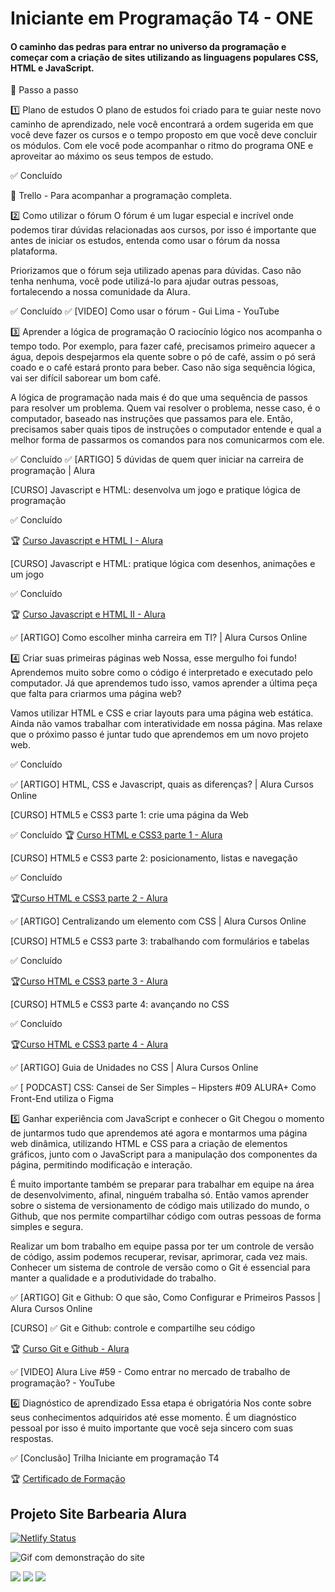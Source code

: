 # Iniciante em Programação T4 - ONE

#### O caminho das pedras para entrar no universo da programação e começar com a criação de sites utilizando as linguagens populares CSS, HTML e JavaScript.

🔢 Passo a passo

1️⃣  Plano de estudos
O plano de estudos foi criado para te guiar neste novo caminho de aprendizado, nele você encontrará a ordem sugerida em que você deve fazer os cursos e o tempo proposto em que você deve concluir os módulos. Com ele você pode acompanhar o ritmo do programa ONE e aproveitar ao máximo os seus tempos de estudo.

✅ Concluído

📝 Trello - Para acompanhar a programação completa.

2️⃣  Como utilizar o fórum
O fórum é um lugar especial e incrível onde podemos tirar dúvidas relacionadas aos cursos, por isso é importante que antes de iniciar os estudos, entenda como usar o fórum da nossa plataforma.

Priorizamos que o fórum seja utilizado apenas para dúvidas. Caso não tenha nenhuma, você pode utilizá-lo para ajudar outras pessoas, fortalecendo a nossa comunidade da Alura.

✅ Concluído
✅ [VIDEO] Como usar o fórum - Gui Lima - YouTube

3️⃣  Aprender a lógica de programação
O raciocínio lógico nos acompanha o tempo todo. Por exemplo, para fazer café, precisamos primeiro aquecer a água, depois despejarmos ela quente sobre o pó de café, assim o pó será coado e o café estará pronto para beber. Caso não siga sequência lógica, vai ser difícil saborear um bom café.

A lógica de programação nada mais é do que uma sequência de passos para resolver um problema. Quem vai resolver o problema, nesse caso, é o computador, baseado nas instruções que passamos para ele. Então, precisamos saber quais tipos de instruções o computador entende e qual a melhor forma de passarmos os comandos para nos comunicarmos com ele.

✅ Concluído
✅ [ARTIGO] 5 dúvidas de quem quer iniciar na carreira de programação | Alura 

[CURSO]
Javascript e HTML: desenvolva um jogo e pratique lógica de programação

✅ Concluído

🏆 [Curso Javascript e HTML I - Alura](https://cursos.alura.com.br/certificate/e5bbd956-4992-4b01-8e42-a085837ddac1)

[CURSO]
Javascript e HTML: pratique lógica com desenhos, animações e um jogo

✅ Concluído

🏆 [Curso Javascript e HTML II - Alura](https://cursos.alura.com.br/certificate/c88ad8d9-20d8-48af-a179-cc16baf16fd5)

✅ [ARTIGO] Como escolher minha carreira em TI? | Alura Cursos Online

4️⃣  Criar suas primeiras páginas web
Nossa, esse mergulho foi fundo! Aprendemos muito sobre como o código é interpretado e executado pelo computador. Já que aprendemos tudo isso, vamos aprender a última peça que falta para criarmos uma página web?

Vamos utilizar HTML e CSS e criar layouts para uma página web estática. Ainda não vamos trabalhar com interatividade em nossa página. Mas relaxe que o próximo passo é juntar tudo que aprendemos em um novo projeto web.

✅ Concluído

✅ [ARTIGO] HTML, CSS e Javascript, quais as diferenças? | Alura Cursos Online

[CURSO]
HTML5 e CSS3 parte 1: crie uma página da Web

✅ Concluído
🏆 [Curso HTML e CSS3 parte 1 - Alura](https://cursos.alura.com.br/certificate/2976980c-a9c1-495a-8beb-683655d9354b)

[CURSO]
HTML5 e CSS3 parte 2: posicionamento, listas e navegação

✅ Concluído

🏆[Curso HTML e CSS3 parte 2 - Alura](https://cursos.alura.com.br/certificate/5ab32252-21f3-4b92-942a-3362a5ae0bdc)

✅ [ARTIGO] Centralizando um elemento com CSS | Alura Cursos Online

[CURSO]
HTML5 e CSS3 parte 3: trabalhando com formulários e tabelas

✅ Concluído

🏆[Curso HTML e CSS3 parte 3 - Alura](https://cursos.alura.com.br/certificate/acd8f454-4a2e-4a40-a2b6-08b399fdfbd2)

[CURSO]
HTML5 e CSS3 parte 4: avançando no CSS

✅ Concluído

🏆[Curso HTML e CSS3 parte 4 - Alura](https://cursos.alura.com.br/certificate/eafc2287-4724-4638-b1b5-1c13dd725218)

✅ [ARTIGO] Guia de Unidades no CSS | Alura Cursos Online

✅ [ PODCAST] CSS: Cansei de Ser Simples – Hipsters #09 ALURA+ Como Front-End utiliza o Figma

5️⃣  Ganhar experiência com JavaScript e conhecer o Git
Chegou o momento de juntarmos tudo que aprendemos até agora e montarmos uma página web dinâmica, utilizando HTML e CSS para a criação de elementos gráficos, junto com o JavaScript para a manipulação dos componentes da página, permitindo modificação e interação.

É muito importante também se preparar para trabalhar em equipe na área de desenvolvimento, afinal, ninguém trabalha só. Então vamos aprender sobre o sistema de versionamento de código mais utilizado do mundo, o Github, que nos permite compartilhar código com outras pessoas de forma simples e segura.

Realizar um bom trabalho em equipe passa por ter um controle de versão de código, assim podemos recuperar, revisar, aprimorar, cada vez mais. Conhecer um sistema de controle de versão como o Git é essencial para manter a qualidade e a produtividade do trabalho.

✅ [ARTIGO] Git e Github: O que são, Como Configurar e Primeiros Passos | Alura Cursos Online

[CURSO]
✅ Git e Github: controle e compartilhe seu código

🏆 [Curso Git e Github - Alura](https://cursos.alura.com.br/certificate/357ea40e-e7bd-405d-aa15-cf6245f218dd)

✅ [VIDEO] Alura Live #59 - Como entrar no mercado de trabalho de programação? - YouTube

6️⃣  Diagnóstico de aprendizado
Essa etapa é obrigatória Nos conte sobre seus conhecimentos adquiridos até esse momento. É um diagnóstico pessoal por isso é muito importante que você seja sincero com suas respostas.

✅ [Conclusão] Trilha Iniciante em programação T4

🏆 [Certificado de Formação](https://cursos.alura.com.br/degree/certificate/86419a59-70fe-40d0-b162-d3a1c612a5f7)

## Projeto Site Barbearia Alura

[![Netlify Status](https://api.netlify.com/api/v1/badges/002ced92-492e-4283-b783-72029cb089c3/deploy-status)](https://projetositebarbearia-alura.netlify.app/)

![Gif com demonstração do site](https://media.giphy.com/media/LMA6sPpFJSTPmK43Ay/giphy.gif)

<a href="https://twitter.com/hisuamirocha" target="_blank"><img src="https://img.shields.io/twitter/follow/hisuamirocha?style=social" target="_blank"></a> <a href="suamirochati@gmail.com" target="_blank"><img src="https://img.shields.io/badge/Gmail-D14836?style=flat-square&logo=gmail&logoColor=white" target="_blank"></a> <a href="https://www.linkedin.com/in/suamirochadev/" target="_blank"><img src="https://img.shields.io/badge/-Linkedin-blue?style=flat-square&logo=Linkedin&logoColor=white" target="_blank"></a>
